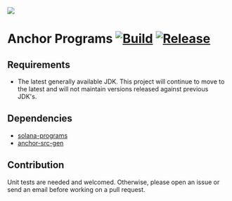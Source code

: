 ![](https://github.com/sava-software/sava/blob/003cf88b3cd2a05279027557f23f7698662d2999/assets/images/solana_java_cup.svg)

# Anchor Programs [![Build](https://github.com/sava-software/anchor-programs/actions/workflows/gradle.yml/badge.svg)](https://github.com/sava-software/anchor-programs/actions/workflows/gradle.yml) [![Release](https://github.com/sava-software/anchor-programs/actions/workflows/release.yml/badge.svg)](https://github.com/sava-software/anchor-programs/actions/workflows/release.yml)

## Requirements

- The latest generally available JDK. This project will continue to move to the latest and will not maintain
  versions released against previous JDK's.

## Dependencies

- [solana-programs](https://github.com/sava-software/solana-programs)
- [anchor-src-gen](https://github.com/sava-software/anchor-src-gen)

## Contribution

Unit tests are needed and welcomed. Otherwise, please open an issue or send an email before working on a pull request.
